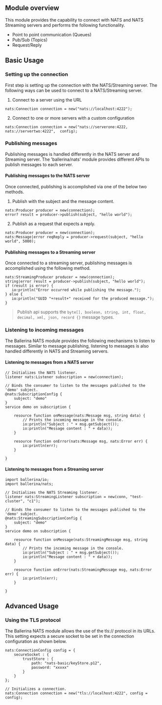 ## Module overview

This module provides the capability to connect with NATS and NATS Streaming servers and performs the 
following functionality.

- Point to point communication (Queues)
- Pub/Sub (Topics)
- Request/Reply

## Basic Usage

### Setting up the connection

First step is setting up the connection with the NATS/Streaming server. The following ways can be used to connect to a
NATS/Streaming server.

1. Connect to a server using the URL
```ballerina
nats:Connection connection = new("nats://localhost:4222");
```

2. Connect to one or more servers with a custom configuration
```ballerina
nats:Connection connection = new("nats://serverone:4222, nats://servertwo:4222",  config);
```

### Publishing messages

Publishing messages is handled differently in the NATS server and Streaming server. The 'ballerina/nats' module provides different 
APIs to publish messages to each server.

#### Publishing messages to the NATS server

Once connected, publishing is accomplished via one of the below two methods.

1. Publish with the subject and the message content.
```ballerina
nats:Producer producer = new(connection);
error? result = producer->publish(subject, "hello world");
```

2. Publish as a request that expects a reply.
```ballerina
nats:Producer producer = new(connection);
nats:Message|error reqReply = producer->request(subject, "hello world", 5000);
```

#### Publishing messages to a Streaming server

Once connected to a streaming server, publishing messages is accomplished using the following method.
```ballerina
nats:StreamingProducer producer = new(connection);
string|error result = producer->publish(subject, "hello world");
if (result is error) {
   io:println("Error occurred while publishing the message.");
} else {
   io:println("GUID "+result+" received for the produced message.");
}
```

> Publish api supports the `byte[], boolean, string, int, float, decimal, xml, json, record {}` message types.


### Listening to incoming messages

The Ballerina NATS module provides the following mechanisms to listen to messages. Similar to message publishing, listening to messages
is also handled differently in NATS and Streaming servers.

#### Listening to messages from a NATS server

```ballerina
// Initializes the NATS listener.
listener nats:Listener subscription = new(connection);

// Binds the consumer to listen to the messages published to the 'demo' subject.
@nats:SubscriptionConfig {
    subject: "demo"
}
service demo on subscription {

    resource function onMessage(nats:Message msg, string data) {
        // Prints the incoming message in the console.
        io:println("Subject : " + msg.getSubject());
        io:println("Message content : " + data));
    }

    resource function onError(nats:Message msg, nats:Error err) {
        io:println(err);
    }

}
```

#### Listening to messages from a Streaming server

```ballerina
import ballerina/io;
import ballerina/nats;

// Initializes the NATS Streaming listener.
listener nats:StreamingListener subscription = new(conn, "test-cluster", "c1");

// Binds the consumer to listen to the messages published to the 'demo' subject.
@nats:StreamingSubscriptionConfig {
    subject: "demo"
}
service demo on subscription {

    resource function onMessage(nats:StreamingMessage msg, string data) {
        // Prints the incoming message in the console.
        io:println("Subject : " + msg.getSubject());
        io:println("Message content : " + data));
    }

    resource function onError(nats:StreamingMessage msg, nats:Error err) {
        io:println(err);
    }

}
```

## Advanced Usage

### Using the TLS protocol

The Ballerina NATS module allows the use of the tls:// protocol in its URLs. This setting expects a secure socket to be 
set in the connection configuration as shown below.

```ballerina
nats:ConnectionConfig config = {
    secureSocket : {
        trustStore : {
            path: "nats-basic/keyStore.p12",
            password: "xxxxx"
        }
    }
};

// Initializes a connection.
nats:Connection connection = new("tls://localhost:4222", config = config);
```
